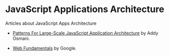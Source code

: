 # JavaScript Applications Architecture
Articles about JavaScript Apps Architecture

 * [Patterns For Large-Scale JavaScript Application Architecture](https://addyosmani.com/largescalejavascript/) by Addy Osmani.
 
 * [Web Fundamentals](https://developers.google.com/web/fundamentals/) by Google.
